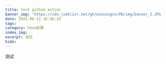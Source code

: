 ```yaml
---
title: test github action
banner_img: 'https://cdn.jsdelivr.net/gh/winningcn/PB/img/banner_2.JPG'
date: 2021-06-11 16:36:19
tags:
category: hexo折腾
index_img:
excerpt: 测试
hide:
---
```

测试